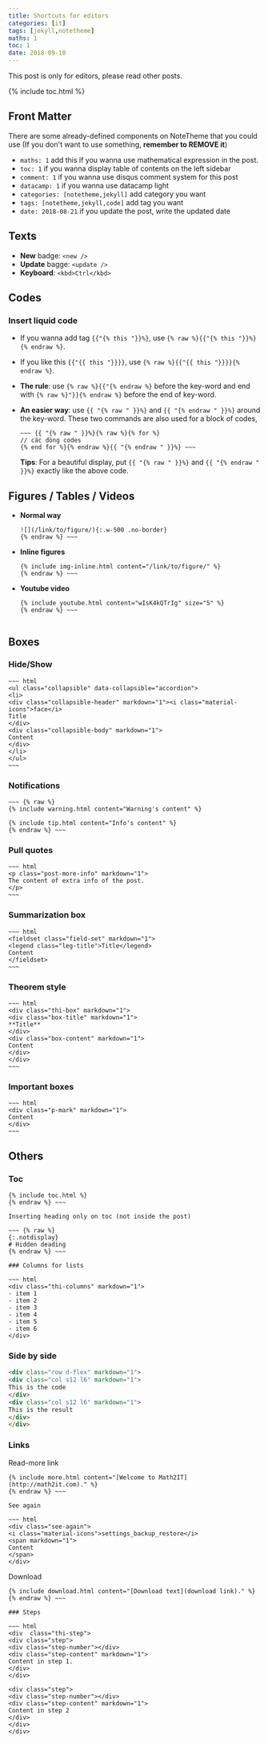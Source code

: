 ```yaml
---
title: Shortcuts for editors
categories: [it]
tags: [jekyll,notetheme]
maths: 1
toc: 1
date: 2018-09-10
---
```


This post is only for editors, please read other posts.

{% include toc.html %}

## Front Matter

There are some already-defined components on NoteTheme that you could use (If you don't want to use something, **remember to REMOVE it**)

- `maths: 1` add this if you wanna use mathematical expression in the post.
- `toc: 1` if you wanna display table of contents on the left sidebar
- `comment: 1` if you wanna use disqus comment system for this post
- `datacamp: 1` if you wanna use datacamp light
- `categories: [notetheme,jekyll]` add category you want
- `tags: [notetheme,jekyll,code]` add tag you want
- `date: 2018-08-21` if you update the post, write the updated date

## Texts

- **New** badge: `<new />`
- **Update** bagge: `<update />`
- **Keyboard**: `<kbd>Ctrl</kbd>`

## Codes

### Insert liquid code

- If you wanna add tag `{{"{% this "}}%}`, use `{% raw %}{{"{% this "}}%}{% endraw %}`.
- If you like this `{{"{{ this "}}}}`, use `{% raw %}{{"{{ this "}}}}{% endraw %}`.
- **The rule**: use `{% raw %}{{"{% endraw %}` before the key-word and end with `{% raw %}"}}{% endraw %}` before the end of key-word.
- **An easier way**: use `{{ "{% raw " }}%}` and `{{ "{% endraw " }}%}` around the key-word. These two commands are also used for a block of codes, 

	~~~
	~~~ {{ "{% raw " }}%}{% raw %}{% for %}
	// các dòng codes
	{% end for %}{% endraw %}{{ "{% endraw " }}%} ~~~
	~~~

	**Tips**: For a beautiful display, put `{{ "{% raw " }}%}` and `{{ "{% endraw " }}%}` exactly like the above code.

## Figures / Tables / Videos

- **Normal way**

    ~~~ {% raw %}
    ![](/link/to/figure/){:.w-500 .no-border}
    {% endraw %} ~~~

- **Inline figures**

    ~~~ {% raw %}
    {% include img-inline.html content="/link/to/figure/" %}
    {% endraw %} ~~~

- **Youtube video**

    ~~~ {% raw %}
    {% include youtube.html content="wIsK4kQTrIg" size="5" %}
    {% endraw %} ~~~


## Boxes

### Hide/Show

    ~~~ html
    <ul class="collapsible" data-collapsible="accordion">
    <li>
    <div class="collapsible-header" markdown="1"><i class="material-icons">face</i>
    Title
    </div>
    <div class="collapsible-body" markdown="1">
    Content
    </div>
    </li>
    </ul>
    ~~~

### Notifications

    ~~~ {% raw %}
    {% include warning.html content="Warning's content" %}

    {% include tip.html content="Info's content" %}
    {% endraw %} ~~~

### Pull quotes

    ~~~ html
    <p class="post-more-info" markdown="1">
    The content of extra info of the post.
    </p>
    ~~~

### Summarization box

    ~~~ html
    <fieldset class="field-set" markdown="1">
    <legend class="leg-title">Title</legend>
    Content
    </fieldset>
    ~~~

### Theorem style

    ~~~ html
    <div class="thi-box" markdown="1">
    <div class="box-title" markdown="1">
    **Title**
    </div>
    <div class="box-content" markdown="1">
    Content
    </div>
    </div>
    ~~~

### Important boxes

    ~~~ html
    <div class="p-mark" markdown="1">
    Content
    </div>
    ~~~

## Others

### Toc

~~~ {% raw %}
{% include toc.html %}
{% endraw %} ~~~

Inserting heading only on toc (not inside the post)

~~~ {% raw %}
{:.notdisplay}
# Hidden deading
{% endraw %} ~~~

### Columns for lists

~~~ html
<div class="thi-columns" markdown="1">
- item 1
- item 2
- item 3
- item 4
- item 5
- item 6
</div>
~~~

### Side by side

~~~ html
<div class="row d-flex" markdown="1">
<div class="col s12 l6" markdown="1">
This is the code
</div>
<div class="col s12 l6" markdown="1">
This is the result
</div>
</div>
~~~

### Links

Read-more link

~~~ {% raw %}
{% include more.html content="[Welcome to Math2IT](http://math2it.com)." %}
{% endraw %} ~~~

See again

~~~ html
<div class="see-again">
<i class="material-icons">settings_backup_restore</i>
<span markdown="1">
Content
</span>
</div>
~~~

Download

~~~ {% raw %}
{% include download.html content="[Download text](download link)." %}
{% endraw %} ~~~

### Steps

~~~ html
<div  class="thi-step">
<div class="step">
<div class="step-number"></div>
<div class="step-content" markdown="1">
Content in step 1.
</div>
</div>

<div class="step">
<div class="step-number"></div>
<div class="step-content" markdown="1">
Content in step 2
</div>
</div>
</div>
~~~
